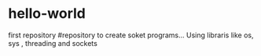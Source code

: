 # hello-world
first repository
#repository to create soket programs...
Using libraris like os, sys , threading and sockets

